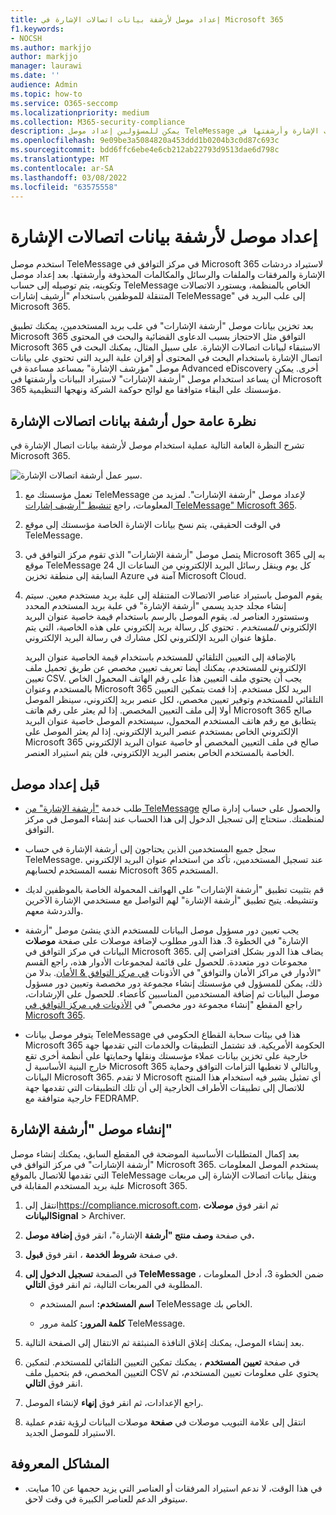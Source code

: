 ```yaml
---
title: إعداد موصل لأرشفة بيانات اتصالات الإشارة في Microsoft 365
f1.keywords:
- NOCSH
ms.author: markjjo
author: markjjo
manager: laurawi
ms.date: ''
audience: Admin
ms.topic: how-to
ms.service: O365-seccomp
ms.localizationpriority: medium
ms.collection: M365-security-compliance
description: يمكن للمسؤولين إعداد موصل TeleMessage لاستيراد بيانات اتصالات الإشارة وأرشفتها في Microsoft 365. يتيح لك ذلك أرشفة البيانات من مصادر بيانات جهة خارجية في Microsoft 365 بحيث يمكنك استخدام ميزات التوافق مثل احتجاز قانوني والبحث في المحتوى ونهج الاستبقاء لإدارة بيانات  جهة خارجية في مؤسستك.
ms.openlocfilehash: 9e09be3a5084820a453ddd1b0204b3c0d87c693c
ms.sourcegitcommit: bdd6ffc6ebe4e6cb212ab22793d9513dae6d798c
ms.translationtype: MT
ms.contentlocale: ar-SA
ms.lasthandoff: 03/08/2022
ms.locfileid: "63575558"
---
```

# <a name="set-up-a-connector-to-archive-signal-communications-data"></a>إعداد موصل لأرشفة بيانات اتصالات الإشارة

استخدم موصل TeleMessage في مركز التوافق في Microsoft 365 لاستيراد دردشات الإشارة والمرفقات والملفات والرسائل والمكالمات المحذوفة وأرشفتها. بعد إعداد موصل وتكوينه، يتم توصيله إلى حساب TeleMessage الخاص بالمنظمة، ويستورد الاتصالات المتنقلة للموظفين باستخدام "أرشيف إشارات TeleMessage" إلى علب البريد في Microsoft 365.

بعد تخزين بيانات موصل "أرشفة الإشارات" في علب بريد المستخدمين، يمكنك تطبيق Microsoft 365 التوافق مثل الاحتجاز بسبب الدعاوى القضائية والبحث في المحتوى Microsoft 365 الاستبقاء لبيانات اتصالات الإشارة. على سبيل المثال، يمكنك البحث في اتصال الإشارة باستخدام البحث في المحتوى أو إقران علبة البريد التي تحتوي على بيانات موصل "مؤرشف الإشارة" بمساعد مساعدة في Advanced eDiscovery أخرى. يمكن أن يساعد استخدام موصل "أرشفة الإشارات" لاستيراد البيانات وأرشفتها في Microsoft 365 مؤسستك على البقاء متوافقا مع لوائح حوكمة الشركة ونهجها التنظيمية.

## <a name="overview-of-archiving-signal-communications-data"></a>نظرة عامة حول أرشفة بيانات اتصالات الإشارة

تشرح النظرة العامة التالية عملية استخدام موصل لأرشفة بيانات اتصال الإشارة في Microsoft 365.

![سير عمل أرشفة اتصالات الإشارة.](../media/SignalConnectorWorkflow.png)

1. تعمل مؤسستك مع TeleMessage لإعداد موصل "أرشفة الإشارات". لمزيد من المعلومات، راجع [تنشيط "أرشيف إشارات TeleMessage" Microsoft 365](https://www.telemessage.com/microsoft-365-activation-for-signal-archiver/).

2. في الوقت الحقيقي، يتم نسخ بيانات الإشارة الخاصة مؤسستك إلى موقع TeleMessage.

3. يتصل موصل "أرشفة الإشارات" الذي تقوم مركز التوافق في Microsoft 365 به إلى موقع TeleMessage كل يوم وينقل رسائل البريد الإلكتروني من الساعات ال 24 السابقة إلى منطقة تخزين Azure آمنة في Microsoft Cloud.

4. يقوم الموصل باستيراد عناصر الاتصالات المتنقلة إلى علبة بريد مستخدم معين. سيتم إنشاء مجلد جديد يسمى "أرشفة الإشارة" في علبة بريد المستخدم المحدد وستستورد العناصر له. يقوم الموصل بالرسم باستخدام قيمة خاصية عنوان البريد الإلكتروني *للمستخدم* . تحتوي كل رسالة بريد إلكتروني على هذه الخاصية، التي يتم ملؤها عنوان البريد الإلكتروني لكل مشارك في رسالة البريد الإلكتروني.

   بالإضافة إلى التعيين التلقائي للمستخدم باستخدام قيمة الخاصية عنوان البريد  الإلكتروني للمستخدم، يمكنك أيضا تعريف تعيين مخصص عن طريق تحميل ملف تعيين CSV. يجب أن يحتوي ملف التعيين هذا على رقم الهاتف المحمول الخاص بالمستخدم وعنوان Microsoft 365 البريد لكل مستخدم. إذا قمت بتمكين التعيين التلقائي للمستخدم وتوفير تعيين مخصص، لكل عنصر بريد إلكتروني، سينظر الموصل أولا إلى ملف التعيين المخصص. إذا لم يعثر على رقم هاتف Microsoft 365 صالح يتطابق مع رقم هاتف المستخدم المحمول، سيستخدم الموصل خاصية عنوان البريد الإلكتروني الخاص بمستخدم عنصر البريد الإلكتروني. إذا لم يعثر الموصل على Microsoft 365 صالح في ملف التعيين المخصص أو خاصية عنوان البريد الإلكتروني الخاصة بالمستخدم الخاص بعنصر البريد الإلكتروني، فلن يتم استيراد العنصر.

## <a name="before-you-set-up-a-connector"></a>قبل إعداد موصل

- طلب خدمة ["أرشفة الإشارة" من TeleMessage](https://www.telemessage.com/mobile-archiver/order-mobile-archiver-for-o365/) والحصول على حساب إدارة صالح لمنظمتك. ستحتاج إلى تسجيل الدخول إلى هذا الحساب عند إنشاء الموصل في مركز التوافق.

- سجل جميع المستخدمين الذين يحتاجون إلى أرشفة الإشارة في حساب TeleMessage. عند تسجيل المستخدمين، تأكد من استخدام عنوان البريد الإلكتروني نفسه المستخدم لحسابهم Microsoft 365 المستخدم.

- قم بتثبيت تطبيق "أرشفة الإشارات" على الهواتف المحمولة الخاصة بالموظفين لديك وتنشيطه. يتيح تطبيق "أرشفة الإشارة" لهم التواصل مع مستخدمي الإشارة الآخرين والدردشة معهم.

- يجب تعيين دور مسؤول موصل البيانات للمستخدم الذي ينشئ موصل "أرشفة الإشارة" في الخطوة 3. هذا الدور مطلوب لإضافة موصلات على صفحة **موصلات** البيانات في مركز التوافق في Microsoft 365. يضاف هذا الدور بشكل افتراضي إلى مجموعات دور متعددة. للحصول على قائمة لمجموعات الأدوار هذه، راجع القسم "الأدوار في مراكز الأمان والتوافق" في الأذونات [في مركز التوافق & الأمان](../security/office-365-security/permissions-in-the-security-and-compliance-center.md#roles-in-the-security--compliance-center). بدلا من ذلك، يمكن للمسؤول في مؤسستك إنشاء مجموعة دور مخصصة وتعيين دور مسؤول موصل البيانات ثم إضافة المستخدمين المناسبين كأعضاء. للحصول على الإرشادات، راجع المقطع "إنشاء مجموعة دور مخصص" في [الأذونات في مركز التوافق في Microsoft 365](microsoft-365-compliance-center-permissions.md#create-a-custom-role-group).

- يتوفر موصل بيانات TeleMessage هذا في بيئات سحابة القطاع الحكومي في Microsoft 365 الحكومة الأمريكية. قد تشتمل التطبيقات والخدمات التي تقدمها جهة خارجية على تخزين بيانات عملاء مؤسستك ونقلها وحمايتها على أنظمة أخرى تقع خارج البنية الأساسية ل Microsoft 365 وبالتالي لا تغطيها التزامات التوافق وحماية البيانات Microsoft 365. لا تقدم Microsoft أي تمثيل يشير فيه استخدام هذا المنتج للاتصال إلى تطبيقات  الأطراف الخارجية إلى أن تلك التطبيقات التي تقدمها جهة خارجية متوافقة مع FEDRAMP.

## <a name="create-a-signal-archiver-connector"></a>إنشاء موصل "أرشفة الإشارة"

بعد إكمال المتطلبات الأساسية الموضحة في المقطع السابق، يمكنك إنشاء موصل "أرشفة الإشارات" في مركز التوافق في Microsoft 365. يستخدم الموصل المعلومات التي تقدمها للاتصال بالموقع TeleMessage وينقل بيانات اتصالات الإشارة إلى مربعات علبة بريد المستخدم المقابلة في Microsoft 365.

1. انتقل إلى<https://compliance.microsoft.com>، ثم انقر فوق **موصلات** **البياناتSignal** >  Archiver.

2. في صفحة **وصف منتج "أرشفة** الإشارة"، انقر فوق **إضافة موصل.**

3. في صفحة **شروط الخدمة** ، انقر فوق **قبول**.

4. في الصفحة **تسجيل الدخول إلى TeleMessage** ، ضمن الخطوة 3، أدخل المعلومات المطلوبة في المربعات التالية، ثم انقر فوق **التالي**.

    - **اسم المستخدم:** اسم المستخدم TeleMessage الخاص بك.

    - **كلمة المرور:** كلمة مرور TeleMessage.

5. بعد إنشاء الموصل، يمكنك إغلاق النافذة المنبثقة ثم الانتقال إلى الصفحة التالية.

6. في صفحة **تعيين المستخدم** ، يمكنك تمكين التعيين التلقائي للمستخدم. لتمكين التعيين المخصص، قم بتحميل ملف CSV يحتوي على معلومات تعيين المستخدم، ثم انقر فوق **التالي**.

7. راجع الإعدادات، ثم انقر فوق **إنهاء** لإنشاء الموصل.

8. انتقل إلى علامة التبويب موصلات في **صفحة** موصلات البيانات لرؤية تقدم عملية الاستيراد للموصل الجديد.

## <a name="known-issues"></a>المشاكل المعروفة

- في هذا الوقت، لا ندعم استيراد المرفقات أو العناصر التي يزيد حجمها عن 10 مبايت. سيتوفر الدعم للعناصر الكبيرة في وقت لاحق.
